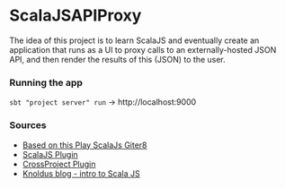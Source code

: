 # ScalaJSAPIProxy

The idea of this project is to learn ScalaJS and eventually create an application that runs as a UI to proxy calls to an externally-hosted JSON API, and then render the results of this (JSON) to the user.

### Running the app

`sbt "project server" run` -> http://localhost:9000

### Sources

* [Based on this Play ScalaJs Giter8](https://github.com/vmunier/play-scalajs.g8)
* [ScalaJS Plugin](https://www.scala-js.org/doc/project/)
* [CrossProject Plugin](https://github.com/portable-scala/sbt-crossproject)
* [Knoldus blog - intro to Scala JS](https://blog.knoldus.com/introduction-to-scala-js/)
